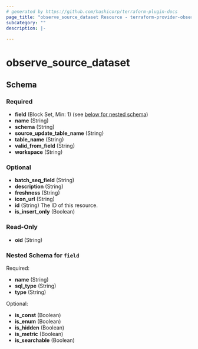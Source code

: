 ```yaml
---
# generated by https://github.com/hashicorp/terraform-plugin-docs
page_title: "observe_source_dataset Resource - terraform-provider-observe"
subcategory: ""
description: |-
  
---
```

# observe_source_dataset



<!-- schema generated by tfplugindocs -->
## Schema

### Required

- **field** (Block Set, Min: 1) (see [below for nested schema](#nestedblock--field))
- **name** (String)
- **schema** (String)
- **source_update_table_name** (String)
- **table_name** (String)
- **valid_from_field** (String)
- **workspace** (String)

### Optional

- **batch_seq_field** (String)
- **description** (String)
- **freshness** (String)
- **icon_url** (String)
- **id** (String) The ID of this resource.
- **is_insert_only** (Boolean)

### Read-Only

- **oid** (String)

<a id="nestedblock--field"></a>
### Nested Schema for `field`

Required:

- **name** (String)
- **sql_type** (String)
- **type** (String)

Optional:

- **is_const** (Boolean)
- **is_enum** (Boolean)
- **is_hidden** (Boolean)
- **is_metric** (Boolean)
- **is_searchable** (Boolean)

